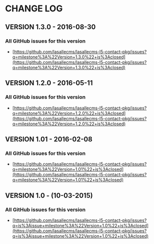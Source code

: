 # CHANGE LOG

## VERSION 1.3.0 - 2016-08-30

### All GitHub issues for this version
* [https://github.com/lasallecms/lasallecms-l5-contact-pkg/issues?q=milestone%3A%22Version+1.3.0%22+is%3Aclosed](https://github.com/lasallecms/lasallecms-l5-contact-pkg/issues?q=milestone%3A%22Version+1.3.0%22+is%3Aclosed)

## VERSION 1.2.0 - 2016-05-11

### All GitHub issues for this version
* [https://github.com/lasallecms/lasallecms-l5-contact-pkg/issues?q=milestone%3A%22Version+1.2.0%22+is%3Aclosed](https://github.com/lasallecms/lasallecms-l5-contact-pkg/issues?q=milestone%3A%22Version+1.2.0%22+is%3Aclosed)

## VERSION 1.01 - 2016-02-08

### All GitHub issues for this version
* [https://github.com/lasallecms/lasallecms-l5-contact-pkg/issues?q=milestone%3A%22Version+1.01%22+is%3Aclosed](https://github.com/lasallecms/lasallecms-l5-contact-pkg/issues?q=milestone%3A%22Version+1.01%22+is%3Aclosed)

## VERSION 1.0 - (10-03-2015)

### All GitHub issues for this version
* [https://github.com/lasallecms/lasallecms-l5-contact-pkg/issues?q=is%3Aissue+milestone%3A%22Version+1.0%22+is%3Aclosed](https://github.com/lasallecms/lasallecms-l5-contact-pkg/issues?q=is%3Aissue+milestone%3A%22Version+1.0%22+is%3Aclosed)






